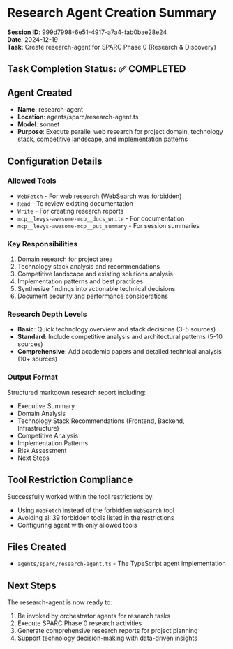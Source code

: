 # Research Agent Creation Summary

**Session ID**: 999d7998-6e51-4917-a7a4-fab0bae28e24  
**Date**: 2024-12-19  
**Task**: Create research-agent for SPARC Phase 0 (Research & Discovery)

## Task Completion Status: ✅ COMPLETED

## Agent Created
- **Name**: research-agent
- **Location**: agents/sparc/research-agent.ts
- **Model**: sonnet
- **Purpose**: Execute parallel web research for project domain, technology stack, competitive landscape, and implementation patterns

## Configuration Details

### Allowed Tools
- `WebFetch` - For web research (WebSearch was forbidden)
- `Read` - To review existing documentation
- `Write` - For creating research reports
- `mcp__levys-awesome-mcp__docs_write` - For documentation
- `mcp__levys-awesome-mcp__put_summary` - For session summaries

### Key Responsibilities
1. Domain research for project area
2. Technology stack analysis and recommendations
3. Competitive landscape and existing solutions analysis
4. Implementation patterns and best practices
5. Synthesize findings into actionable technical decisions
6. Document security and performance considerations

### Research Depth Levels
- **Basic**: Quick technology overview and stack decisions (3-5 sources)
- **Standard**: Include competitive analysis and architectural patterns (5-10 sources)
- **Comprehensive**: Add academic papers and detailed technical analysis (10+ sources)

### Output Format
Structured markdown research report including:
- Executive Summary
- Domain Analysis
- Technology Stack Recommendations (Frontend, Backend, Infrastructure)
- Competitive Analysis
- Implementation Patterns
- Risk Assessment
- Next Steps

## Tool Restriction Compliance
Successfully worked within the tool restrictions by:
- Using `WebFetch` instead of the forbidden `WebSearch` tool
- Avoiding all 39 forbidden tools listed in the restrictions
- Configuring agent with only allowed tools

## Files Created
- `agents/sparc/research-agent.ts` - The TypeScript agent implementation

## Next Steps
The research-agent is now ready to:
1. Be invoked by orchestrator agents for research tasks
2. Execute SPARC Phase 0 research activities
3. Generate comprehensive research reports for project planning
4. Support technology decision-making with data-driven insights